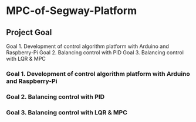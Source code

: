 # MPC-of-Segway-Platform

## Project Goal
Goal 1. Development of control algorithm platform with Arduino and Raspberry-Pi
Goal 2. Balancing control with PID
Goal 3. Balancing control with LQR & MPC





### Goal 1. Development of control algorithm platform with Arduino and Raspberry-Pi
### Goal 2. Balancing control with PID
### Goal 3. Balancing control with LQR & MPC
